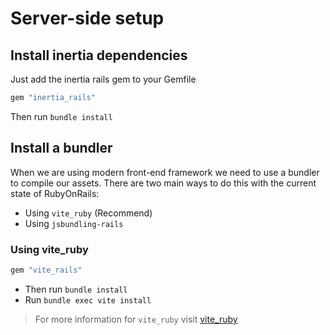 # Server-side setup

## Install inertia dependencies

Just add the inertia rails gem to your Gemfile

```ruby
gem "inertia_rails"
```

Then run `bundle install`

## Install a bundler

When we are using modern front-end framework we need to use a bundler to compile our assets. There are two main ways to
do this with the current state of RubyOnRails:

- Using `vite_ruby` (Recommend)
- Using `jsbundling-rails`

### Using vite_ruby

```ruby
gem "vite_rails"
```

- Then run `bundle install`
- Run `bundle exec vite install`

> For more information for `vite_ruby` visit [vite_ruby](https://vite-ruby.netlify.app/guide/#getting-started)




